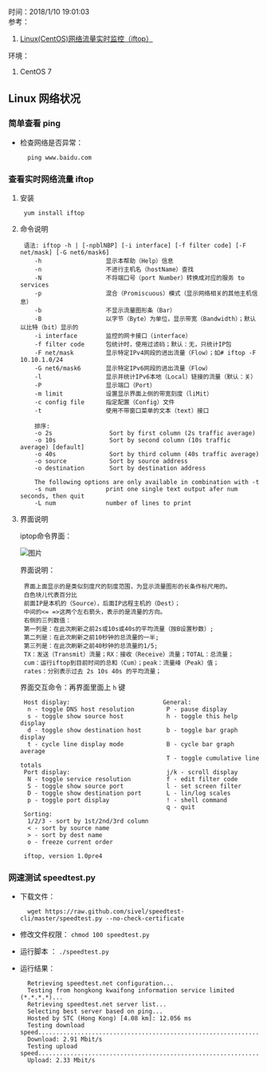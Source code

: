 时间：2018/1/10 19:01:03  
参考： 
    
1. [Linux(CentOS)网络流量实时监控（iftop）](http://blog.csdn.net/gaojinshan/article/details/40781241)

环境： 
  
1. CentOS 7

## Linux 网络状况  

### 简单查看 ping  
* 检查网络是否异常：

		ping www.baidu.com

###  查看实时网络流量 iftop  

1. 安装 

		yum install iftop
2. 命令说明 

		语法: iftop -h | [-npblNBP] [-i interface] [-f filter code] [-F net/mask] [-G net6/mask6]  
		   -h                  显示本帮助（Help）信息  
		   -n                  不进行主机名（hostName）查找  
		   -N                  不将端口号（port Number）转换成对应的服务 to services  
		   -p                  混合（Promiscuous）模式（显示网络相关的其他主机信息）  
		   -b                  不显示流量图形条（Bar）  
		   -B                  以字节（Byte）为单位，显示带宽（Bandwidth）；默认以比特（bit）显示的  
		   -i interface        监控的网卡接口（interface）  
		   -f filter code      包统计时，使用过滤码；默认：无，只统计IP包  
		   -F net/mask         显示特定IPv4网段的进出流量（Flow）；如# iftop -F 10.10.1.0/24  
		   -G net6/mask6       显示特定IPv6网段的进出流量（Flow）  
		   -l                  显示并统计IPv6本地（Local）链接的流量（默认：关）  
		   -P                  显示端口（Port）  
		   -m limit            设置显示界面上侧的带宽刻度（liMit）  
		   -c config file      指定配置（Config）文件  
		   -t                  使用不带窗口菜单的文本（text）接口  
		  
		   排序:  
		   -o 2s                Sort by first column (2s traffic average)  
		   -o 10s               Sort by second column (10s traffic average) [default]  
		   -o 40s               Sort by third column (40s traffic average)  
		   -o source            Sort by source address  
		   -o destination       Sort by destination address  
		  
		   The following options are only available in combination with -t  
		   -s num              print one single text output afer num seconds, then quit  
		   -L num              number of lines to print     
3. 界面说明   

	iptop命令界面：

	![图片](http://7xle4i.com1.z0.glb.clouddn.com/iptop.png)

	界面说明：

		界面上面显示的是类似刻度尺的刻度范围，为显示流量图形的长条作标尺用的。
		白色块儿代表百分比
		前面IP是本机的（Source），后面IP远程主机的（Dest）；
		中间的<= =>这两个左右箭头，表示的是流量的方向。
		右侧的三列数值：
		第一列是：在此次刷新之前2s或10s或40s的平均流量（按B设置秒数）; 
		第二列是：在此次刷新之前10秒钟的总流量的一半; 
		第三列是：在此次刷新之前40秒钟的总流量的1/5;
		TX：发送（Transmit）流量；RX：接收（Receive）流量；TOTAL：总流量；
		cum：运行iftop到目前时间的总和（Cum）；peak：流量峰（Peak）值；
		rates：分别表示过去 2s 10s 40s 的平均流量；
	界面交互命令：再界面里面上 `h` 键
	
		Host display:                          General:
		 n - toggle DNS host resolution         P - pause display
		 s - toggle show source host            h - toggle this help display
		 d - toggle show destination host       b - toggle bar graph display
		 t - cycle line display mode            B - cycle bar graph average
		                                        T - toggle cumulative line totals
		Port display:                           j/k - scroll display
		 N - toggle service resolution          f - edit filter code
		 S - toggle show source port            l - set screen filter
		 D - toggle show destination port       L - lin/log scales
		 p - toggle port display                ! - shell command
		                                        q - quit
		Sorting:
		 1/2/3 - sort by 1st/2nd/3rd column
		 < - sort by source name
		 > - sort by dest name
		 o - freeze current order
		
		iftop, version 1.0pre4  

### 网速测试 speedtest.py   

* 下载文件： 

		wget https://raw.github.com/sivel/speedtest-cli/master/speedtest.py --no-check-certificate 
* 修改文件权限： `chmod 100 speedtest.py`
* 运行脚本 ： `./speedtest.py`
* 运行结果： 

		Retrieving speedtest.net configuration...
		Testing from hongkong kwaifong information service limited (*.*.*.*)...
		Retrieving speedtest.net server list...
		Selecting best server based on ping...
		Hosted by STC (Hong Kong) [4.08 km]: 12.056 ms
		Testing download speed................................................................................
		Download: 2.91 Mbit/s
		Testing upload speed................................................................................................
		Upload: 2.33 Mbit/s